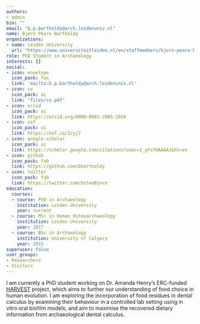 ```yaml
---
authors:
- admin
bio: ""
email: "b.p.bartholdy@arch.leidenuniv.nl"
name: Bjørn Peare Bartholdy
organizations:
- name: Leiden University
  url: "https://www.universiteitleiden.nl/en/staffmembers/bjorn-peare-bartholdy#tab-1"
role: PhD Student in Archaeology
interests: []
social:
- icon: envelope
  icon_pack: fas
  link: 'mailto:b.p.bartholdy@arch.leidenuniv.nl'
- icon: cv
  icon_pack: ai
  link: "files/cv.pdf"
- icon: orcid
  icon_pack: ai
  link: https://orcid.org/0000-0003-3985-1016
- icon: osf
  icon_pack: ai
  link: https://osf.io/2cyj7
- icon: google-scholar
  icon_pack: ai
  link: https://scholar.google.com/citations?user=I_yFsYUAAAAJ&hl=en
- icon: github
  icon_pack: fab
  link: https://github.com/bbartholdy
- icon: twitter
  icon_pack: fab
  link: https://twitter.com/OsteoBjorn
education:
  courses:
  - course: PhD in Archaeology
    institution: Leiden University
    year: current
  - course: MSc in Human Osteoarchaeology
    institution: Leiden University
    year: 2017
  - course: BSc in Archaeology
    institution: University of Calgary
    year: 2015
superuser: false
user_groups:
- Researchers
- Visitors
---
```


I am currently a PhD student working on Dr. Amanda Henry’s ERC-funded [HARVEST](http://harvestproject.eu/) project, which aims to further our understanding of food choice in human evolution. I am exploring the incorporation of food residues in dental calculus by examining their behaviour in a controlled lab setting using in vitro oral biofilm models, and aim to maximise the recovered dietary information from archaeological dental calculus.